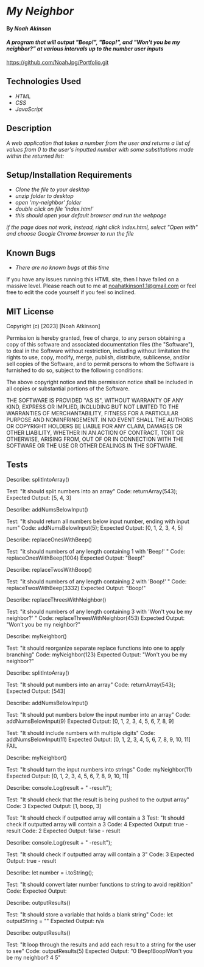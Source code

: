 # _My Neighbor_

#### By _**Noah Akinson**_

#### _A program that will output "Beep!", "Boop!", and "Won't you be my neighbor?" at various intervals up to the number user inputs_

https://github.com/NoahJpg/Portfolio.git

## Technologies Used

* _HTML_
* _CSS_
* _JavaScript_

## Description

_A web application that takes a number from the user and returns a list of values from 0 to the user's inputted number with some substitutions made within the returned list:_

## Setup/Installation Requirements

* _Clone the file to your desktop_
* _unzip folder to desktop_
* _open 'my-neighbor' folder_
* _double click on file 'index.html'_
* _this should open your default browser and run the webpage_

_if the page does not work, instead, right click index.html, select "Open with" and choose Google Chrome browser to run the file_

## Known Bugs

* _There are no known bugs at this time_


If you have any issues running this HTML site, then I have failed on a massive level. Please reach out to me at noahatkinson1.1@gmail.com or feel free to edit the code yourself if you feel so inclined.

## MIT License

Copyright (c) [2023] [Noah Atkinson]

Permission is hereby granted, free of charge, to any person obtaining a copy
of this software and associated documentation files (the "Software"), to deal
in the Software without restriction, including without limitation the rights
to use, copy, modify, merge, publish, distribute, sublicense, and/or sell
copies of the Software, and to permit persons to whom the Software is
furnished to do so, subject to the following conditions:

The above copyright notice and this permission notice shall be included in all
copies or substantial portions of the Software.

THE SOFTWARE IS PROVIDED "AS IS", WITHOUT WARRANTY OF ANY KIND, EXPRESS OR
IMPLIED, INCLUDING BUT NOT LIMITED TO THE WARRANTIES OF MERCHANTABILITY,
FITNESS FOR A PARTICULAR PURPOSE AND NONINFRINGEMENT. IN NO EVENT SHALL THE
AUTHORS OR COPYRIGHT HOLDERS BE LIABLE FOR ANY CLAIM, DAMAGES OR OTHER
LIABILITY, WHETHER IN AN ACTION OF CONTRACT, TORT OR OTHERWISE, ARISING FROM,
OUT OF OR IN CONNECTION WITH THE SOFTWARE OR THE USE OR OTHER DEALINGS IN THE
SOFTWARE.

## Tests

Describe: splitIntoArray()

Test: "It should split numbers into an array"
Code: returnArray(543);
Expected Output: [5, 4, 3]

Describe: addNumsBelowInput()

Test: "It should return all numbers below input number, ending with input num"
Code: addNumsBelowInput(5);
Expected Output: [0, 1, 2, 3, 4, 5]


Describe: replaceOnesWithBeep()

Test: "it should numbers of any length containing 1 with 'Beep!' "
Code: replaceOnesWithBeep(1004)
Expected Output: "Beep!"


Describe: replaceTwosWithBoop()

Test: "it should numbers of any length containing 2 with 'Boop!' "
Code: replaceTwosWithBeep(3332)
Expected Output: "Boop!"

Describe: replaceThreesWithNeighbor()

Test: "it should numbers of any length containing 3 with 'Won't you be my neighbor?' "
Code: replaceThreesWithNeighbor(453)
Expected Output: "Won't you be my neighbor?"

Describe: myNeighbor()

Test: "it should reorganize separate replace functions into one to apply branching"
Code: myNeighbor(123)
Expected Output: "Won't you be my neighbor?"


Describe: splitIntoArray()

Test: "It should put numbers into an array"
Code: returnArray(543);
Expected Output: [543]


Describe: addNumsBelowInput()

Test: "It should put numbers below the input number into an array"
Code: addNumsBelowInput(9)
Expected Output: [0, 1, 2, 3, 4, 5, 6, 7, 8, 9]

Test: "It should include numbers with multiple digits"
Code: addNumsBelowInput(11)
Expected Output: [0, 1, 2, 3, 4, 5, 6, 7, 8, 9, 10, 11]
FAIL

Describe: myNeighbor()

Test: "It should turn the input numbers into strings"
Code: myNeighbor(11)
Expected Output: [0, 1, 2, 3, 4, 5, 6, 7, 8, 9, 10, 11]


Describe:  console.Log(result + " -result");

Test: "It should check that the result is being pushed to the output array"
Code: 3
Expected Output: [1, boop, 3]

Test: "It should check if outputted array will contain a 3
Test: "It should check if outputted array will contain a 3
Code: 4
Expected Output: true - result
Code: 2
Expected Output: false - result

Describe:  console.Log(result + " -result");

Test: "It should check if outputted array will contain a 3"
Code: 3
Expected Output: true - result

Describe: let number = i.toString();

Test: "It should convert later number functions to string to avoid repitition"
Code: 
Expected Output: 

Describe: outputResults()

Test: "It should store a variable that holds a blank string"
Code: let outputString = ""
Expected Output: n/a

Describe: outputResults()

Test: "It loop through the results and add each result to a string for the user to see"
Code: outputResults(5)
Expected Output: "0 Beep!Boop!Won't you be my neighbor? 4 5"









